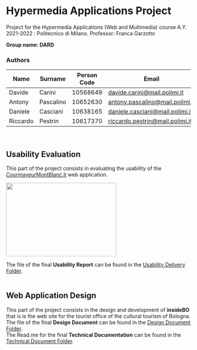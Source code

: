 # Hypermedia Applications Project
Project for the Hypermedia Applications (Web and Multimedia) course A.Y. 2021-2022 : Politecnico di Milano.
Professor: Franca Garzotto

**Group name: DARD**

### **Authors** 
| Name     | Surname    | Person Code | Email|
|------------|-------------| ----------| ----------|
| Davide | Carini | 10568649| davide.carini@mail.polimi.it|
| Antony | Pascalino |10652630 |antony.pascalino@mail.polimi.it|
| Daniele | Casciani |10638165|daniele.casciani@mail.polimi.it|
| Riccardo | Pestrin |10617370|riccardo.pestrin@mail.polimi.it|
  <br>
  
## **Usability Evaluation**
This part of the project consists in evaluating the usability of the [CourmayeurMontBlanc.it](https://www.courmayeurmontblanc.it/it) web application.
 <br>
 
 <img src="https://github.com/davidecarini/HYPE_PROJECT21-22/blob/main/Usability%20Report/courmayeur_logo.jpg" width="300" height="200">

 
The file of the final **Usability Report** can be found in the [Usability Delivery Folder](https://github.com/davidecarini/HYPE_PROJECT21-22/tree/main/Usability%20Report).
  <br>
  <br>
  
  
## **Web Application Design**
This part of the project consists in the design and development of **insideBO** that is is the web site for the tourist office of the cultural tourism of Bologna.
 <br>
The file of the final **Design Document** can be found in the [Design Document Folder](https://github.com/davidecarini/HYPE_PROJECT_2021-22/tree/main/Design%20Document).
<br>
The Read.me for the final **Technical Documentation** can be found in the [Technical Document Folder](https://github.com/davidecarini/HYPE_PROJECT_2021-22/tree/main/Technical%20Documentation).
